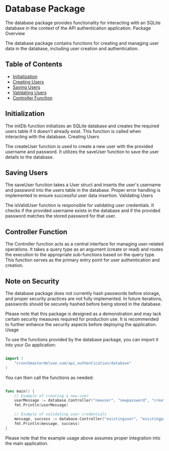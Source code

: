 # Database Package

The database package provides functionality for interacting with an SQLite database in the context of the API authentication application.
Package Overview

The database package contains functions for creating and managing user data in the database, including user creation and authentication.

## Table of Contents

- [Initialization](#initialization)
- [Creating Users](#creating-users)
- [Saving Users](#saving-users)
- [Validating Users](#validating-users)
- [Controller Function](#controller-function)

## Initialization

The initDb function initializes an SQLite database and creates the required users table if it doesn't already exist. This function is called when interacting with the database.
Creating Users

The createUser function is used to create a new user with the provided username and password. It utilizes the saveUser function to save the user details to the database.
## Saving Users

The saveUser function takes a User struct and inserts the user's username and password into the users table in the database. Proper error handling is implemented to ensure successful user data insertion.
Validating Users

The isValidUser function is responsible for validating user credentials. It checks if the provided username exists in the database and if the provided password matches the stored password for that user.
## Controller Function

The Controller function acts as a central interface for managing user-related operations. It takes a query type as an argument (create or read) and routes the execution to the appropriate sub-functions based on the query type. This function serves as the primary entry point for user authentication and creation.
## Note on Security

The database package does not currently hash passwords before storage, and proper security practices are not fully implemented. In future iterations, passwords should be securely hashed before being stored in the database.

Please note that this package is designed as a demonstration and may lack certain security measures required for production use. It is recommended to further enhance the security aspects before deploying the application.
Usage

To use the functions provided by the database package, you can import it into your Go application:

```go

import (
	"crunchmasterdeluxe.com/api_authentication/database"
)
```

You can then call the functions as needed:

```go

func main() {
	// Example of creating a new user
	userMessage := database.Controller("newuser", "newpassword", "create")
	fmt.Println(userMessage)

	// Example of validating user credentials
	message, success := database.Controller("existinguser", "existingpassword", "read")
	fmt.Println(message, success)
}
```

Please note that the example usage above assumes proper integration into the main application.
